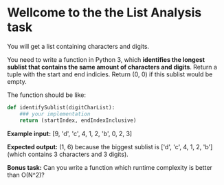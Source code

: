 # Wellcome to the the **List Analysis** task

You will get a list containing characters and digits.

You need to write a function in Python 3, which **identifies the longest sublist that contains the same amount of characters and digits**.
Return a tuple with the start and end indicies. Return (0, 0) if this sublist would be empty.

The function should be like:

```python
def identifySublist(digitCharList):
    ### your implementation
    return (startIndex, endIndexInclusive)
```

**Example input:** [9, 'd', 'c', 4, 1, 2, 'b', 0, 2, 3]

**Expected output:** (1, 6) because the biggest sublist is ['d', 'c', 4, 1, 2, 'b'] (which contains 3 characters and 3 digits).

**Bonus task:** Can you write a function which runtime complexity is better than O(N^2)?
